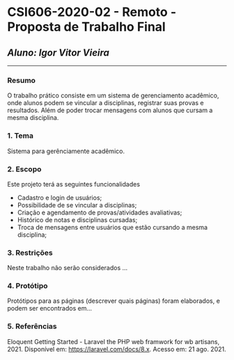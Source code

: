 # **CSI606-2020-02 - Remoto - Proposta de Trabalho Final**
## *Aluno: Igor Vitor Vieira*

--------------

<!-- Descrever um resumo sobre o trabalho. -->

### Resumo

O trabalho prático consiste em um sistema de gerenciamento acadêmico, onde alunos podem se vincular a disciplinas, registrar suas provas e resultados. Além de poder trocar mensagens com alunos que cursam a mesma disciplina.

<!-- Apresentar o tema. -->
### 1. Tema

 Sistema para gerênciamente acadêmico.

<!-- Descrever e limitar o escopo da aplicação. -->
### 2. Escopo

  Este projeto terá as seguintes funcionalidades
  - Cadastro e login de usuários;
  - Possibilidade de se vincular a disciplinas;
  - Criação e agendamento de provas/atividades avaliativas;
  - Histórico de notas e disciplinas cursadas;
  - Troca de mensagens entre usuários que estão cursando a mesma disciplina;


<!-- Apresentar restrições de funcionalidades e de escopo. -->
### 3. Restrições

  Neste trabalho não serão considerados ...

<!-- Construir alguns protótipos para a aplicação, disponibilizá-los no Github e descrever o que foi considerado. //-->
### 4. Protótipo

  Protótipos para as páginas (descrever quais páginas) foram elaborados, e podem ser encontrados em...

### 5. Referências
   Eloquent Getting Started - Laravel the PHP web framwork for wb artisans, 2021. Disponível em: https://laravel.com/docs/8.x. Acesso em: 21 ago. 2021.
